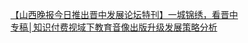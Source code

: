   
[【山西晚报今日推出晋中发展论坛特刊】一城锦绣，看晋中](http://www.dianyue.me/archives/654/pnskf7n6j1qavg2u/)  
[专稿│知识付费视域下教育音像出版升级发展策略分析](http://www.dianyue.me/archives/983/9gmhqnuh1w7zno2s/)